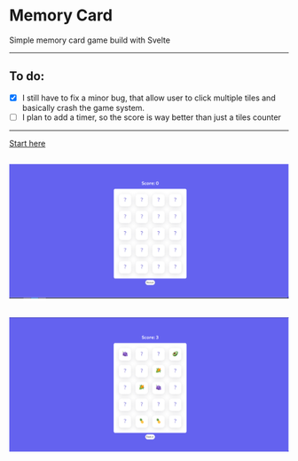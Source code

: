 # Memory Card

Simple memory card game build with Svelte

---

## To do:

- [x] I still have to fix a minor bug, that allow user to click multiple tiles and basically crash the game system.
- [ ] I plan to add a timer, so the score is way better than just a tiles counter

---

[Start here](https://rad-dolphin-2ff819.netlify.app/)

## ![Preview image](./preview.png)

## ![Preview image](./previewb.png)
